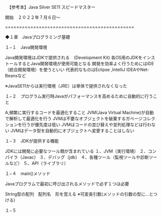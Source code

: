 
　【参考本】Java Silver SE11 スピードマスター

開始　２０２２年７月６日〜

==============================================

◆１章　Javaプログラミング基礎


１−１　Java開発環境

Java開発環境はJDKで提供される　(Development Kit)
各OS用のJDKをインストールするとJava開発環境が使用可能となる
開発を効率よく行うためにはIDE（統合開発環境）を使うといい
代表的なものはEclipse ,IntelliJ IDEAやNet-Beansなど

※JavaSE11からは実行環境（JRE）は単体で提供されなくなった


１−２　プログラム実行時Javaがパフォーマンスを高めるために自動的に行うこと

A,頻繁に実行するコードを最適化すること
JVM(Java Virtual Machine)が自動で解析して最適化を行う
JVMは不要なオブジェクトを破棄するガベージコレクションを行うが優先度は低い
JVMはコードの並び替えや並列処理などは行わない
JVMはデータ型を自動的にオブジェクトへ変更することはしない


１−３　JDKが提供する機能

JDKには開発に必要なツール類が含まれている
１、JVM（実行環境）
２、コンパイラ（Javac）
３、デバッグ（jdb）
４、各種ツール（監視ツールや診断ツールなど）
５、API（ライブラリ）


１−４　main()メソッド

Javaプログラムで最初に呼び出されるメソッドで必ず１つは必要

String型の配列　配列名　形を覚える
※可変長引数(メソッドの引数の型に...とつける)

１−５



